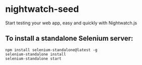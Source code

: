# nightwatch-seed
Start testing your web app, easy and quickly with Nightwatch.js

## To install a standalone Selenium server:
    npm install selenium-standalone@latest -g
    selenium-standalone install
    selenium-standalone start
